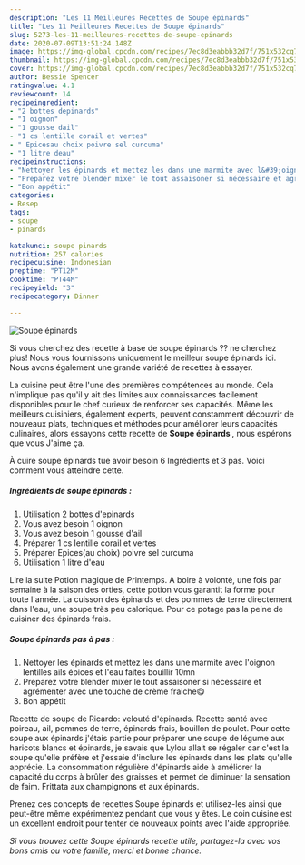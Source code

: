 ```yaml
---
description: "Les 11 Meilleures Recettes de Soupe épinards"
title: "Les 11 Meilleures Recettes de Soupe épinards"
slug: 5273-les-11-meilleures-recettes-de-soupe-epinards
date: 2020-07-09T13:51:24.148Z
image: https://img-global.cpcdn.com/recipes/7ec8d3eabbb32d7f/751x532cq70/soupe-epinards-photo-principale-de-la-recette.jpg
thumbnail: https://img-global.cpcdn.com/recipes/7ec8d3eabbb32d7f/751x532cq70/soupe-epinards-photo-principale-de-la-recette.jpg
cover: https://img-global.cpcdn.com/recipes/7ec8d3eabbb32d7f/751x532cq70/soupe-epinards-photo-principale-de-la-recette.jpg
author: Bessie Spencer
ratingvalue: 4.1
reviewcount: 14
recipeingredient:
- "2 bottes depinards"
- "1 oignon"
- "1 gousse dail"
- "1 cs lentille corail et vertes"
- " Epicesau choix poivre sel curcuma"
- "1 litre deau"
recipeinstructions:
- "Nettoyer les épinards et mettez les dans une marmite avec l&#39;oignon lentilles ails épices et l&#39;eau faites bouillir 10mn"
- "Preparez votre blender mixer le tout assaisoner si nécessaire et agrémenter avec une touche de crème fraiche😋"
- "Bon appétit"
categories:
- Resep
tags:
- soupe
- pinards

katakunci: soupe pinards 
nutrition: 257 calories
recipecuisine: Indonesian
preptime: "PT12M"
cooktime: "PT44M"
recipeyield: "3"
recipecategory: Dinner

---
```



![Soupe épinards](https://img-global.cpcdn.com/recipes/7ec8d3eabbb32d7f/751x532cq70/soupe-epinards-photo-principale-de-la-recette.jpg)

Si vous cherchez des recette à base de soupe épinards ?? ne cherchez plus! Nous vous fournissons uniquement le meilleur soupe épinards ici. Nous avons également une grande variété de recettes à essayer.

La cuisine peut être l'une des premières compétences au monde. Cela n'implique pas qu'il y ait des limites aux connaissances facilement disponibles pour le chef curieux de renforcer ses capacités. Même les meilleurs cuisiniers, également experts, peuvent constamment découvrir de nouveaux plats, techniques et méthodes pour améliorer leurs capacités culinaires, alors essayons cette recette de <strong> Soupe épinards </strong>, nous espérons que vous J'aime ça.

<!--inarticleads1-->

À cuire soupe épinards tue avoir besoin 6 Ingrédients et 3 pas. Voici comment vous atteindre cette.

##### Ingrédients de soupe épinards :

1. Utilisation 2 bottes d&#39;epinards
1. Vous avez besoin 1 oignon
1. Vous avez besoin 1 gousse d&#39;ail
1. Préparer 1 cs lentille corail et vertes
1. Préparer  Epices(au choix) poivre sel curcuma
1. Utilisation 1 litre d&#39;eau


Lire la suite Potion magique de Printemps. A boire à volonté, une fois par semaine à la saison des orties, cette potion vous garantit la forme pour toute l&#39;année. La cuisson des épinards et des pommes de terre directement dans l&#39;eau, une soupe très peu calorique. Pour ce potage pas la peine de cuisiner des épinards frais. 

<!--inarticleads2-->

##### Soupe épinards pas à pas :

1. Nettoyer les épinards et mettez les dans une marmite avec l&#39;oignon lentilles ails épices et l&#39;eau faites bouillir 10mn
1. Preparez votre blender mixer le tout assaisoner si nécessaire et agrémenter avec une touche de crème fraiche😋
1. Bon appétit


Recette de soupe de Ricardo: velouté d&#39;épinards. Recette santé avec poireau, ail, pommes de terre, épinards frais, bouillon de poulet. Pour cette soupe aux épinards j&#39;étais partie pour préparer une soupe de légume aux haricots blancs et épinards, je savais que Lylou allait se régaler car c&#39;est la soupe qu&#39;elle préfère et j&#39;essaie d&#39;inclure les épinards dans les plats qu&#39;elle apprécie. La consommation régulière d&#39;épinards aide à améliorer la capacité du corps à brûler des graisses et permet de diminuer la sensation de faim. Frittata aux champignons et aux épinards. 

<!--inarticleads1-->

<p>
Prenez ces concepts de recettes Soupe épinards et utilisez-les ainsi que peut-être même expérimentez pendant que vous y êtes. Le coin cuisine est un excellent endroit pour tenter de nouveaux points avec l'aide appropriée.
</p>

<p>
<i>Si vous trouvez cette Soupe épinards recette utile, partagez-la avec vos bons amis ou votre famille, merci et bonne chance.</i>
</p>
